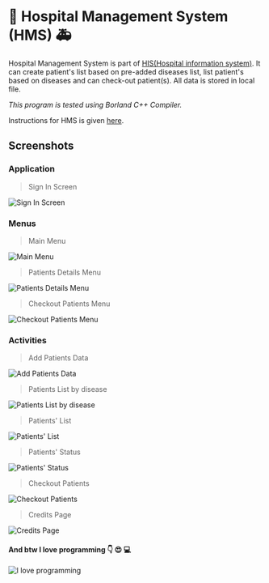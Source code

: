 # :hospital: Hospital Management System (HMS) :ambulance:

Hospital Management System is part of [HIS(Hospital information system)](https://en.wikipedia.org/wiki/Hospital_information_system). It can create patient's list based on pre-added diseases list, list patient's based on diseases and can check-out patient(s). All data is stored in local file.

*This program is tested using Borland C++ Compiler.*

Instructions for HMS is given [here](docs/instructions.md).

## Screenshots
### Application
> Sign In Screen

![Sign In Screen](screenshots/sign-in-screen.png "Sign In Screen")

### Menus
> Main Menu

![Main Menu](screenshots/main-menu.png "Main Menu")

> Patients Details Menu

![Patients Details Menu](screenshots/patients-details-menu.png "Patients Details Menu")

> Checkout Patients Menu

![Checkout Patients Menu](screenshots/check-out-patients-menu.png "Checkout Patients Menu")

### Activities
> Add Patients Data

![Add Patients Data](screenshots/add-patient-data.png "Add Patients Data")

> Patients List by disease

![Patients List by disease](screenshots/patients-details-choices.png "Patients List by disease")

> Patients' List

![Patients' List](screenshots/patients-list.png "Patients' List")

> Patients' Status

![Patients' Status](screenshots/patients-status-count.png "Patients' Status")

> Checkout Patients

![Checkout Patients](screenshots/patients-checked-out-message.png "Checkout Patients")

> Credits Page

![Credits Page](screenshots/credits-page.png "Credits Page")

#### And btw I love programming :point_down: :heart_eyes: :computer:
![I love programming](screenshots/happy-programming.png "I love programming")